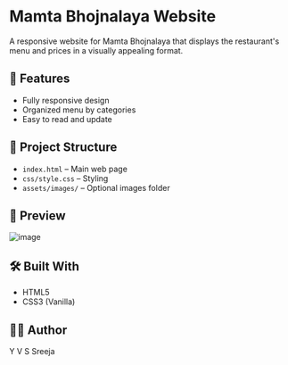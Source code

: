 # Mamta Bhojnalaya Website

A responsive website for Mamta Bhojnalaya that displays the restaurant's menu and prices in a visually appealing format.

## 🚀 Features

- Fully responsive design
- Organized menu by categories
- Easy to read and update

## 📂 Project Structure

- `index.html` – Main web page
- `css/style.css` – Styling
- `assets/images/` – Optional images folder


## 📸 Preview

![image](https://github.com/user-attachments/assets/6901cb88-d7d7-4387-9290-d1ddda001e76)



## 🛠️ Built With

- HTML5
- CSS3 (Vanilla)

## 🧑‍💻 Author

Y V S Sreeja
